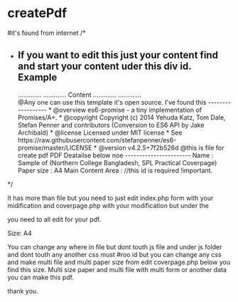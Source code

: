 # createPdf
#it's found from internet
/*
* If you want to edit this just your content
  find <div id="root">
    and start your content uder this div id.
  Example
  --------
    <div id="root">
      .............
      .............
        Content
      .............
      .............
    </div>
  @Any one can use this template it's open source.
    I've found this
    ------------------
      * @overview es6-promise - a tiny implementation of Promises/A+.
      * @copyright Copyright (c) 2014 Yehuda Katz, Tom Dale, Stefan Penner and contributors (Conversion to ES6 API by Jake Archibald)
      * @license   Licensed under MIT license
      * See https://raw.githubusercontent.com/stefanpenner/es6-promise/master/LICENSE
      * @version   v4.2.5+7f2b526d
  @this is file for create pdf
    PDF Deatailse below noe
      -----------------------
      Name                : Sample of (Northern College Bangladesh, SPL Practical Coverpage)
      Paper size          : A4
      Main Content Area   : <duv id="root"> //this id is required !important.
*/


It has more than file
but you need to just edit index.php form with your midification and coverpage.php with your modification but under the <div id="root"> you need to all edit for your pdf.

Size: A4

You can change any where in file but dont touth js file and under js folder and dont touth any another css must #roo id but you can change any css and make multi file and multi paper size from edit coverpage.php below you find this size. Multi size paper and multi file with multi form or another data you can make this pdf.

thank you.
